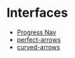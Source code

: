 # Interfaces

- [Progress Nav](https://lab.hakim.se/progress-nav)
- [perfect-arrows](https://github.com/steveruizok/perfect-arrows)
- [curved-arrows](https://github.com/dragonman225/curved-arrows)
